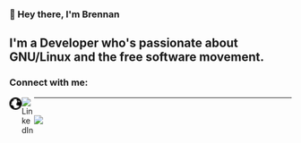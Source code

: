 ### 👋 Hey there, I'm Brennan

## I'm a Developer who's passionate about GNU/Linux and the free software movement.

### Connect with me:

[<img align="left" alt="ideatum.xyz" width="22px" src="https://raw.githubusercontent.com/iconic/open-iconic/master/svg/globe.svg" />][website]
[<img align="left" alt="LinkedIn" width="22px" src="https://cdn.jsdelivr.net/npm/simple-icons@v3/icons/linkedin.svg" />][linkedin]

---

<br />

<img src = "https://github-readme-stats.vercel.app/api?username=overshootinq&show_icons=true&theme=merko" width = 400>

[website]: ideatum.xyz
[linkedin]: https://www.linkedin.com/in/brennanmccandliss/